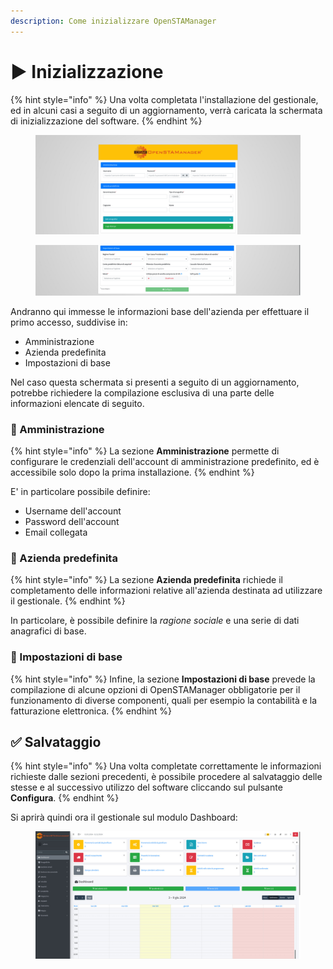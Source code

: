 ```yaml
---
description: Come inizializzare OpenSTAManager
---
```


# ▶️ Inizializzazione

{% hint style="info" %}
Una volta completata l'installazione del gestionale, ed in alcuni casi a seguito di un aggiornamento, verrà caricata la schermata di inizializzazione del software.
{% endhint %}

<figure><img src="../../.gitbook/assets/immagine (8) (1) (1) (1) (1).png" alt=""><figcaption></figcaption></figure>

<figure><img src="../../.gitbook/assets/immagine (9) (1) (1) (1) (1).png" alt=""><figcaption></figcaption></figure>

Andranno qui immesse le informazioni base dell'azienda per effettuare il primo accesso, suddivise in:

* Amministrazione
* Azienda predefinita
* Impostazioni di base

Nel caso questa schermata si presenti a seguito di un aggiornamento, potrebbe richiedere la compilazione esclusiva di una parte delle informazioni elencate di seguito.

### 🔑 Amministrazione

{% hint style="info" %}
La sezione **Amministrazione** permette di configurare le credenziali dell'account di amministrazione predefinito, ed è accessibile solo dopo la prima installazione.
{% endhint %}

E' in particolare possibile definire:

* Username dell'account
* Password dell'account
* Email collegata

### 👤 Azienda predefinita

{% hint style="info" %}
La sezione **Azienda predefinita** richiede il completamento delle informazioni relative all'azienda destinata ad utilizzare il gestionale.
{% endhint %}

In particolare, è possibile definire la _ragione sociale_ e una serie di dati anagrafici di base.&#x20;

### 📗 Impostazioni di base

{% hint style="info" %}
Infine, la sezione **Impostazioni di base** prevede la compilazione di alcune opzioni di OpenSTAManager obbligatorie per il funzionamento di diverse componenti, quali per esempio la contabilità e la fatturazione elettronica.
{% endhint %}

## ✅ Salvataggio

{% hint style="info" %}
Una volta completate correttamente le informazioni richieste dalle sezioni precedenti, è possibile procedere al salvataggio delle stesse e al successivo utilizzo del software cliccando sul pulsante **Configura**.
{% endhint %}

Si aprirà quindi ora il gestionale sul modulo Dashboard:



<figure><img src="../../.gitbook/assets/immagine (10) (1) (1) (1) (1).png" alt=""><figcaption></figcaption></figure>
